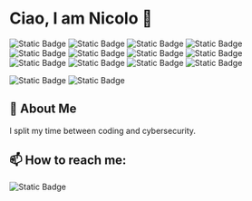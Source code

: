 # Ciao, I am Nicolo 👋


<p>
  <img alt="Static Badge" src="https://img.shields.io/badge/Javascript-darkorange?logo=javascript">
  <img alt="Static Badge" src="https://img.shields.io/badge/Nodejs-darkgreen?logo=nodedotjs">
  <img alt="Static Badge" src="https://img.shields.io/badge/MongoDB-darkgreen?logo=mongodb">
  <img alt="Static Badge" src="https://img.shields.io/badge/MySQL-darkorange?logo=mysql">
  <img alt="Static Badge" src="https://img.shields.io/badge/Gitlab-darkred?logo=gitlab">
  <img alt="Static Badge" src="https://img.shields.io/badge/Git-darkred?logo=git">
  <img alt="Static Badge" src="https://img.shields.io/badge/Axios-darkviolet?logo=axios">
  <img alt="Static Badge" src="https://img.shields.io/badge/Puppeteer-darkblue?logo=puppeteer&logoColor=white">
  <img alt="Static Badge" src="https://img.shields.io/badge/Jest-darkred?logo=jest">
  <img alt="Static Badge" src="https://img.shields.io/badge/VSCode-darkblue?logo=visualstudiocode">
  <img alt="Static Badge" src="https://img.shields.io/badge/AWS-darkorange?logo=amazonaws">
  <img alt="Static Badge" src="https://img.shields.io/badge/Redis-darkred?logo=redis&logoColor=white">
</p>
<p>
  <img alt="Static Badge" src="https://img.shields.io/badge/HTB-nvattai-darkgreen?style=flat&logo=hackthebox">
  <img alt="Static Badge" src="https://img.shields.io/badge/Kali-darkblue?logo=kalilinux&logoColor=white">
</p>


## 🚀 About Me
I split my time between coding and cybersecurity. 


## 📫 How to reach me:
<img alt="Static Badge" src="https://img.shields.io/badge/LinkedIn-nicolovattai-darkblue?logo=linkedin&link=www.linkedin.com%2Fin%2Fnicolovattai">

